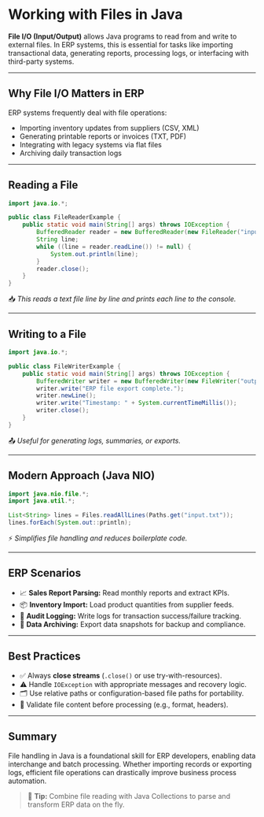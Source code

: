 # Working with Files in Java

**File I/O (Input/Output)** allows Java programs to read from and write to external files. In ERP systems, this is essential for tasks like importing transactional data, generating reports, processing logs, or interfacing with third-party systems.

---

## Why File I/O Matters in ERP

ERP systems frequently deal with file operations:
- Importing inventory updates from suppliers (CSV, XML)
- Generating printable reports or invoices (TXT, PDF)
- Integrating with legacy systems via flat files
- Archiving daily transaction logs

---

## Reading a File

```java
import java.io.*;

public class FileReaderExample {
    public static void main(String[] args) throws IOException {
        BufferedReader reader = new BufferedReader(new FileReader("input.txt"));
        String line;
        while ((line = reader.readLine()) != null) {
            System.out.println(line);
        }
        reader.close();
    }
}
```

📥 *This reads a text file line by line and prints each line to the console.*

---

## Writing to a File

```java
import java.io.*;

public class FileWriterExample {
    public static void main(String[] args) throws IOException {
        BufferedWriter writer = new BufferedWriter(new FileWriter("output.txt"));
        writer.write("ERP file export complete.");
        writer.newLine();
        writer.write("Timestamp: " + System.currentTimeMillis());
        writer.close();
    }
}
```

📤 *Useful for generating logs, summaries, or exports.*

---

## Modern Approach (Java NIO)

```java
import java.nio.file.*;
import java.util.*;

List<String> lines = Files.readAllLines(Paths.get("input.txt"));
lines.forEach(System.out::println);
```

⚡ *Simplifies file handling and reduces boilerplate code.*

---

## ERP Scenarios

- 📈 **Sales Report Parsing:** Read monthly reports and extract KPIs.
- 📦 **Inventory Import:** Load product quantities from supplier feeds.
- 🧾 **Audit Logging:** Write logs for transaction success/failure tracking.
- 🧷 **Data Archiving:** Export data snapshots for backup and compliance.

---

## Best Practices

- ✅ Always **close streams** (`.close()` or use try-with-resources).
- ⚠️ Handle `IOException` with appropriate messages and recovery logic.
- 🗂 Use relative paths or configuration-based file paths for portability.
- 🧪 Validate file content before processing (e.g., format, headers).

---

## Summary

File handling in Java is a foundational skill for ERP developers, enabling data interchange and batch processing. Whether importing records or exporting logs, efficient file operations can drastically improve business process automation.

> 🧠 **Tip:** Combine file reading with Java Collections to parse and transform ERP data on the fly.